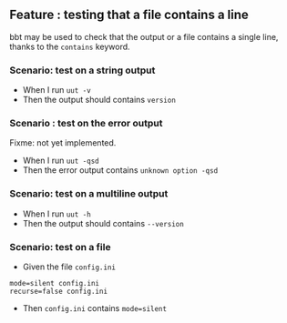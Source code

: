 ## Feature : testing that a file contains a line

bbt may be used to check that the output or a file contains a single line, thanks to the `contains` keyword.

### Scenario: test on a string output

  - When I run `uut -v`
  - Then the output should contains `version`

### Scenario : test on the error output

Fixme: not yet implemented.

  - When I run `uut -qsd`
  - Then the error output contains `unknown option -qsd`

### Scenario: test on a multiline output

  - When I run `uut -h`
  - Then the output should contains `--version`

### Scenario: test on a file

  - Given the file `config.ini` 
  ```
  mode=silent config.ini
  recurse=false config.ini
  ```
  - Then `config.ini` contains `mode=silent`

